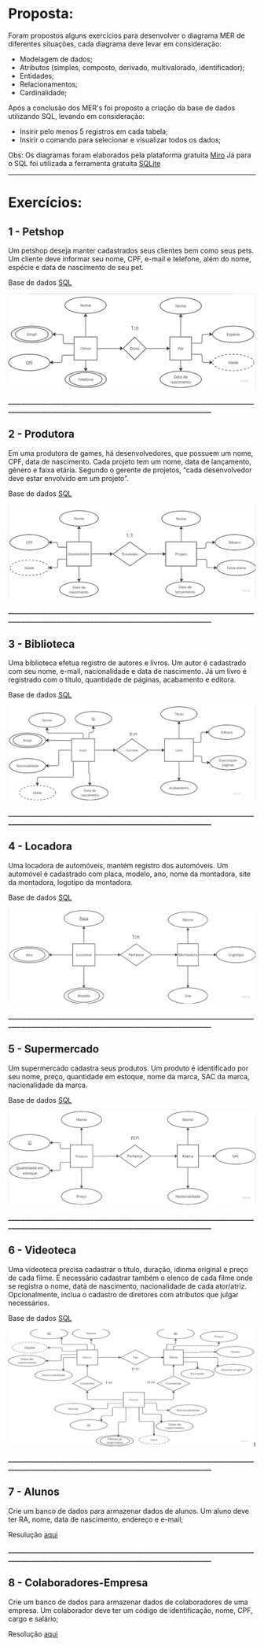 <h1>Proposta:</h1>
Foram propostos alguns exercícios para desenvolver o diagrama MER de diferentes situações, cada diagrama deve levar em consideração:

- Modelagem de dados;
- Atributos (simples, composto, derivado, multivalorado, identificador);
- Entidades;
- Relacionamentos;
- Cardinalidade;

Após a conclusão dos MER's foi proposto a criação da base de dados utilizando SQL, levando em consideração:
- Insirir pelo menos 5 registros em cada tabela;
- Insirir o comando para selecionar e visualizar todos os dados;

Obs: Os diagramas foram elaborados pela plataforma gratuita [Miro](https://miro.com/pt/) Já para o SQL foi utilizada a ferramenta gratuita [SQLite](https://sqliteonline.com/)

_________________________________________________________________________________________________________________________________________
<h1>Exercícios:</h1>
<h2><b> 1 - Petshop </h2></b>
Um petshop deseja manter cadastrados seus clientes bem como seus pets.
Um cliente deve informar seu nome, CPF, e-mail e telefone, além do nome, espécie e data de nascimento de seu pet.

Base de dados [SQL](https://github.com/thaisconto/Curso-ADS/blob/main/Bando_Dados/Lista1/petshop_SQL.txt)
  
<img src = petshop_diagrama.png>

<b>_________________________________________________________________________________________________________________________________________</b>
<h2><b> 2 - Produtora </h2></b>

Em uma produtora de games, há desenvolvedores, que possuem um nome, CPF, data de nascimento.
Cada projeto tem um nome, data de lançamento, gênero e faixa etária. Segundo o gerente de projetos, “cada desenvolvedor deve estar envolvido em um projeto”.

Base de dados [SQL](https://github.com/thaisconto/Curso-ADS/blob/main/Bando_Dados/Lista1/produtora_games_SQL.txt)

<img src =produtora_games_diagrama.png>

<b>_________________________________________________________________________________________________________________________________________</b>
<h2><b> 3 - Biblioteca </h2></b>

Uma biblioteca efetua registro de autores e livros. Um autor é cadastrado com seu nome, e-mail, nacionalidade e data de nascimento. Já um livro é registrado com o título, quantidade de páginas, acabamento e editora.

Base de dados [SQL](https://github.com/thaisconto/Curso-ADS/blob/main/Bando_Dados/Lista1/biblioteca_SQL.txt)

<img src = biblioteca_diagrama.png>

<b>_________________________________________________________________________________________________________________________________________</b>
<h2><b> 4 - Locadora </h2></b>

Uma locadora de automóveis, mantém registro dos automóveis. Um automóvel é cadastrado com placa, modelo, ano, nome da montadora, site da montadora, logotipo da montadora.

Base de dados [SQL](https://github.com/thaisconto/Curso-ADS/blob/main/Bando_Dados/Lista1/locadora_SQL.txt)

<img src = locadora_diagrama.png>

<b>_________________________________________________________________________________________________________________________________________</b>
<h2><b> 5 - Supermercado </h2></b>
  
Um supermercado cadastra seus produtos. Um produto é identificado por seu nome, preço, quantidade em estoque, nome da marca, SAC da marca, nacionalidade da marca.

Base de dados [SQL](https://github.com/thaisconto/Curso-ADS/blob/main/Bando_Dados/Lista1/supermercado_SQL.txt)

<img src = supermercado_diagrama.png>

<b>_________________________________________________________________________________________________________________________________________</b>
<h2><b> 6 - Videoteca </h2></b>

Uma videoteca precisa cadastrar o título, duração, idioma original e preço de cada filme. É necessário cadastrar também o elenco de cada filme onde se registra o nome, data de nascimento, nacionalidade de cada ator/atriz. Opcionalmente, inclua o cadastro de diretores com atributos que julgar necessários.

Base de dados [SQL](https://github.com/thaisconto/Curso-ADS/blob/main/Bando_Dados/Lista1/videoteca_SQL.txt)

<img src = videoteca_diagrama.png>

<b>_________________________________________________________________________________________________________________________________________</b>
<h2><b> 7 - Alunos </h2></b> 

Crie um banco de dados para armazenar dados de alunos. Um aluno deve ter RA, nome, data de nascimento, endereço e e-mail;

Resulução [aqui](https://github.com/thaisconto/Curso-ADS/blob/main/Bando_Dados/Lista1/alunos_SQL.txt)

<b>_________________________________________________________________________________________________________________________________________</b>
<h2><b> 8 - Colaboradores-Empresa </h2></b>
  
Crie um banco de dados para armazenar dados de colaboradores de uma empresa. Um colaborador deve ter um código de identificação, nome, CPF, cargo e salário;

Resolução [aqui](https://github.com/thaisconto/Curso-ADS/blob/main/Bando_Dados/Lista1/colaboradores_SQL.txt)
